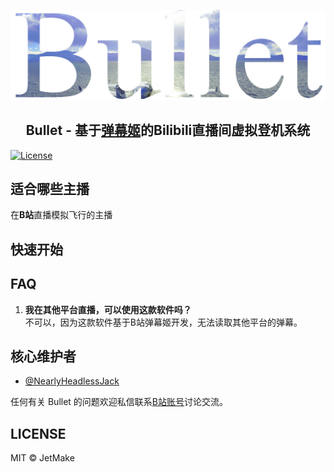 
<p align="center"><img src="https://github.com/JetMake/bullet/blob/54a3a15c1bc164f962937f8e5c46d0e7bf4bd673/assets/bullet.png" alt="bullet" width="580"/></p>
<h2 align="center">Bullet - 基于<a href="https://github.com/copyliu/bililive_dm/">弹幕姬</a>的Bilibili直播间虚拟登机系统</h2>

[![License](https://badgen.net/badge/license/MIT/blue)](https://github.com/JetMake/bullet/blob/main/LICENSE)



## 适合哪些主播
在**B站**直播模拟飞行的主播

## 快速开始


## FAQ
1. **我在其他平台直播，可以使用这款软件吗？**
<br>不可以，因为这款软件基于B站弹幕姬开发，无法读取其他平台的弹幕。


## 核心维护者
- [@NearlyHeadlessJack](https://github.com/NearlyHeadlessJack)

任何有关 Bullet 的问题欢迎私信联系[B站账号](https://space.bilibili.com/310937114)讨论交流。

## LICENSE

MIT © JetMake



